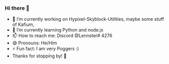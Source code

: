 ### Hi there 👋



- 🔭 I’m currently working on Hypixel-Skyblock-Utilities, maybe some stuff of Kafium,
- 🌱 I’m currently learning Python and node.js  
- 📫 How to reach me: Discord @Lennster# 4276  
- 😄 Pronouns: He/Him  
- ⚡ Fun fact: I am very Poggers :)  
- Thanks for stopping by! 👋

